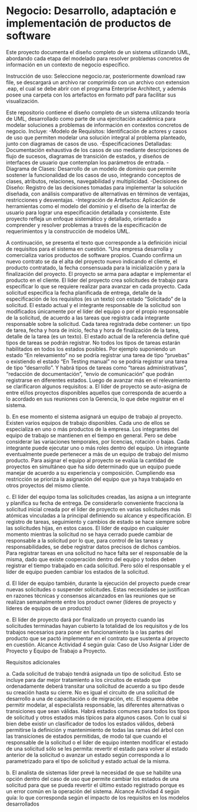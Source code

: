 # Negocio: Desarrollo, adaptación e implementación de productos de software
Este proyecto documenta el diseño completo de un sistema utilizando UML, abordando cada etapa del modelado para resolver problemas concretos de información en un contexto de negocio específico.

Instrucción de uso: Seleccione negocio.rar, posteriormente download raw file, se descargará un archivo rar comprimido con un archivo con extension .eap, el cual se debe abrir con el programa Enterprise Architect, y además posee una carpeta con los artefactos en formato pdf para facilitar sus visualización.

Este repositorio contiene el diseño completo de un sistema utilizando teoría de UML, desarrollado como parte de una ejercitación académica para modelar soluciones a problemas de información en contextos concretos de negocio. Incluye:
  -Modelo de Requisitos: Identificación de actores y casos de uso que permiten modelar una solución integral al problema planteado, junto con diagramas de casos de uso.
  -Especificaciones Detalladas: Documentación exhaustiva de los casos de uso mediante descripciones de flujo de sucesos, diagramas de transición de estados, y diseños de interfaces de usuario que contemplan los parámetros de entrada.
  -Diagrama de Clases: Desarrollo de un modelo de dominio que permite sostener la funcionalidad de los casos de uso, integrando conceptos de clases, atributos, relaciones, navegabilidad y multiplicidad.
  -Decisiones de Diseño: Registro de las decisiones tomadas para implementar la solución diseñada, con análisis comparativo de alternativas en términos de ventajas, restricciones y desventajas.
  -Integración de Artefactos: Aplicación de herramientas como el modelo del dominio y el diseño de la interfaz de usuario para lograr una especificación detallada y consistente.
Este proyecto refleja un enfoque sistemático y detallado, orientado a comprender y resolver problemas a través de la especificación de requerimientos y la construcción de modelos UML.

A continuación, se presenta el texto que corresponde a la definición inicial de requisitos para el sistema en cuestión.
“Una empresa desarrolla y comercializa varios productos de software propios. Cuando confirma un nuevo contrato se da el alta del proyecto nuevo indicando el cliente, el producto contratado, la fecha consensuada para la inicialización y
para la finalización del proyecto. El proyecto se arma para adaptar e implementar el producto en el cliente. El líder del proyecto crea solicitudes de trabajo para especificar lo que se requiere realizar para avanzar en cada proyecto. Cada
solicitud especifica la fecha planificada de entrega, detalle de la especificación de los requisitos (es un texto) con estado “Solicitado” de la solicitud. El estado actual y el integrante responsable de la solicitud son modificados únicamente por
el líder del equipo o por el propio responsable de la solicitud, de acuerdo a las tareas que registra cada integrante responsable sobre la solicitud. Cada tarea registrada debe contener: un tipo de tarea, fecha y hora de inicio, fecha y hora
de finalización de la tarea, detalle de la tarea (es un texto). El estado actual de la referencia define qué tipos de tareas se podrán registrar. No todos los tipos de tareas estarán habilitados en todos los estados posibles. Por ejemplo suponiendo
un estado “En relevamiento” no se podría registrar una tarea de tipo “pruebas” o existiendo el estado “En Testing manual” no se podría registrar una tarea de tipo “desarrollo”. Y habrá tipos de tareas como “tareas administrativas”,
“redacción de documentación”, “envío de comunicación” que podrán registrarse en diferentes estados.
Luego de avanzar más en el relevamiento se clarificaron algunos requisitos:
  a. El líder de proyecto se auto-asigna de entre el/los proyectos disponibles aquellos que corresponda de acuerdo a lo acordado en sus reuniones con la Gerencia, lo que debe registrar en el sistema.
  
  b. En ese momento el sistema asignará un equipo de trabajo al proyecto. Existen varios equipos de trabajo disponibles. Cada uno de ellos se especializa en uno o más productos de la empresa. Los integrantes del equipo de
  trabajo se mantienen en el tiempo en general. Pero se debe considerar las variaciones temporales, por licencias, rotación o bajas. Cada integrante puede ejecutar uno o más roles dentro del equipo. Un integrante eventualmente
  puede pertenecer a más de un equipo de trabajo del mismo producto. Para asignar el equipo al proyecto se evalúa la cantidad de proyectos en simultáneo que ha sido determinado que un equipo puede manejar de acuerdo a su
  experiencia y composición. Cumpliendo esa restricción se prioriza la asignación del equipo que ya haya trabajado en otros proyectos del mismo cliente.
  
  c. El líder del equipo toma las solicitudes creadas, las asigna a un integrante y planifica su fecha de entrega. De considerarlo conveniente fracciona la solicitud inicial creada por el líder de proyecto en varias solicitudes más
  atómicas vinculadas a la principal definiendo su alcance y especificación. El registro de tareas, seguimiento y cambios de estado se hace siempre sobre las solicitudes hijas, en estos casos. El líder de equipo en cualquier
  momento mientras la solicitud no se haya cerrado puede cambiar de responsable a la solicitud por lo que, para control de las tareas y responsabilidades, se debe registrar datos precisos de dichos cambios. Para registrar tareas en
  una solicitud no hace falta ser el responsable de la misma, dado que existe cooperación dentro del equipo y todos deben registrar el tiempo trabajado en cada solicitud. Pero sólo el responsable y el líder de equipo pueden cambiar
  los estados de la solicitud.
  
  d. El líder de equipo también, durante la ejecución del proyecto puede crear nuevas solicitudes o suspender solicitudes. Estas necesidades se justifican en razones técnicas y consensos alcanzados en las reuniones que se
  realizan semanalmente entre los product owner (líderes de proyecto y líderes de equipos de un producto)
  
  e. El líder de proyecto dará por finalizado un proyecto cuando las solicitudes terminadas hayan cubierto la totalidad de los requisitos y de los trabajos necesarios para poner en funcionamiento la o las partes del producto que se pactó
  implementar en el contrato que sustenta al proyecto en cuestión.
  Alcance Actividad 4 según guía: Caso de Uso Asignar Líder de Proyecto y Equipo de Trabajo a Proyecto.

  Requisitos adicionales
 
  a. Cada solicitud de trabajo tendrá asignada un tipo de solicitud. Esto se incluye para dar mejor tratamiento a los circuitos de estado que ordenadamente deberá transitar una solicitud de acuerdo a su tipo desde su creación hasta
  su cierre. No es igual el circuito de una solicitud de desarrollo a una de capacitación o de migración, etc. El esquema debe permitir modelar, al especialista responsable, las diferentes alternativas o transiciones que sean
  válidas. Habrá estados comunes para todos los tipos de solicitud y otros estados más típicos para algunos casos. Con lo cual si bien debe existir un clasificador de todos los estados válidos, deberá permitirse la definición y
  mantenimiento de todas las ramas del árbol con las transiciones de estados permitidas, de modo tal que cuando el responsable de la solicitud o el líder de equipo intenten modificar el estado de una solicitud sólo se les permita:
  revertir el estado para volver al estado anterior de la solicitud o avanzar un estado según corresponda a lo parametrizado para el tipo de solicitud y estado actual de la misma.
  
  b. El analista de sistemas líder prevé la necesidad de que se habilite una opción dentro del caso de uso que permite cambiar los estados de una solicitud para que se pueda revertir el último estado registrado porque es un error
  común en la operación del sistema.
  Alcance Actividad 4 según guía: lo que corresponda según el impacto de los requisitos en los modelos desarrollados

